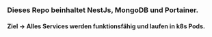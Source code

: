 ### Dieses Repo beinhaltet NestJs, MongoDB und Portainer. 
#### Ziel -> Alles Services werden funktionsfähig und laufen in k8s Pods. 
